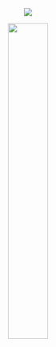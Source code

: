 
<p align="center">
    <img src="https://imgur.com/Lnd8iGO.png" />
</p>

<p align="center">
    <img src="https://imgur.com/lqXmd2H.png" width="40%" />
</p>